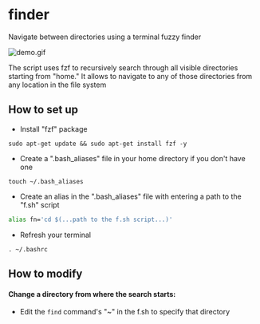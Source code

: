 # finder

Navigate between directories using a terminal fuzzy finder

![demo.gif](./docs/demo.gif)

The script uses fzf to recursively search through all visible directories starting from "home." It allows to navigate to any of those directories from any location in the file system

## How to set up

* Install "fzf" package

```
sudo apt-get update && sudo apt-get install fzf -y
```

* Create a ".bash_aliases" file in your home directory if you don't have one

```
touch ~/.bash_aliases
```

* Create an alias in the ".bash_aliases" file with entering a path to the "f.sh" script

```bash
alias fn='cd $(...path to the f.sh script...)'
```

* Refresh your terminal
```
. ~/.bashrc
```

## How to modify

#### Change a directory from where the search starts:

* Edit the `find` command's "~" in the f.sh to specify that directory
